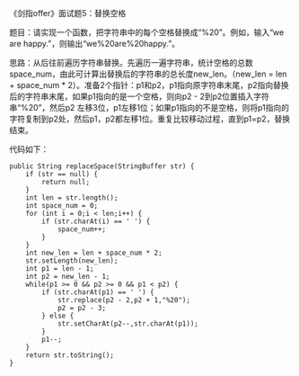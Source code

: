 《剑指offer》面试题5：替换空格

题目：请实现一个函数，把字符串中的每个空格替换成“%20”。例如，输入“we are happy.”，则输出“we%20are%20happy.”。

思路：从后往前遍历字符串替换。先遍历一遍字符串，统计空格的总数space_num，由此可计算出替换后的字符串的总长度new_len。（new_len = len + space_num * 2）。准备2个指针：p1和p2，p1指向原字符串末尾，p2指向替换后的字符串末尾，如果p1指向的是一个空格，则向p2 - 2到p2位置插入字符串“%20”，然后p2 左移3位，p1左移1位；如果p1指向的不是空格，则将p1指向的字符复制到p2处，然后p1，p2都左移1位。重复比较移动过程，直到p1=p2，替换结束。

代码如下：
```
public String replaceSpace(StringBuffer str) {
    if (str == null) {
        return null;
    }
    int len = str.length();
    int space_num = 0;
    for (int i = 0;i < len;i++) {
        if (str.charAt(i) == ' ') {
            space_num++;
        }
    }
    int new_len = len + space_num * 2;
    str.setLength(new_len);
    int p1 = len - 1;
    int p2 = new_len - 1;
    while(p1 >= 0 && p2 >= 0 && p1 < p2) {
        if (str.charAt(p1) == ' ') {
            str.replace(p2 - 2,p2 + 1,"%20");
            p2 = p2 - 3;
        } else {
            str.setCharAt(p2--,str.charAt(p1));
        }
        p1--;
    }
    return str.toString();
}
```
